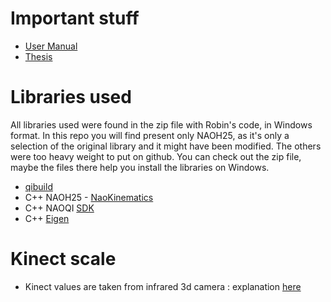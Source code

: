 # Important stuff
- [User Manual](https://docs.google.com/document/d/1SHhnQqBtguoWpOpT3Z33REXIgwW83DHRgTlEKfIoUzg/edit?usp=sharing)
- [Thesis](https://theses.liacs.nl/pdf/RobbinBorst.pdf)

# Libraries used

All libraries used were found in the zip file with Robin's code, in Windows format. In this repo you will find present only NAOH25, as it's only a selection of the original library and it might have been modified. The others were too heavy weight to put on github. You can check out the zip file, maybe the files there help you install the libraries on Windows.

- [qibuild](http://doc.aldebaran.com/qibuild/beginner/getting_started.html)
- C++ NAOH25 - [NaoKinematics](https://github.com/kouretes/NAOKinematics/tree/master/Cpp/NAOH25)
- C++ NAOQI [SDK](http://doc.aldebaran.com/2-1/dev/cpp/install_guide.html)
- C++ [Eigen](http://eigen.tuxfamily.org/index.php?title=Main_Page)

# Kinect scale
- Kinect values are taken from infrared 3d camera : explanation [here](https://medium.com/@lisajamhoury/understanding-kinect-v2-joints-and-coordinate-system-4f4b90b9df16)
